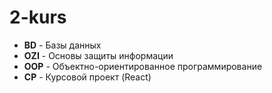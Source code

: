 # 2-kurs

- **BD** - Базы данных
- **OZI** - Основы защиты информации
- **OOP** - Объектно-ориентированное программирование
- **CP** - Курсовой проект (React)
